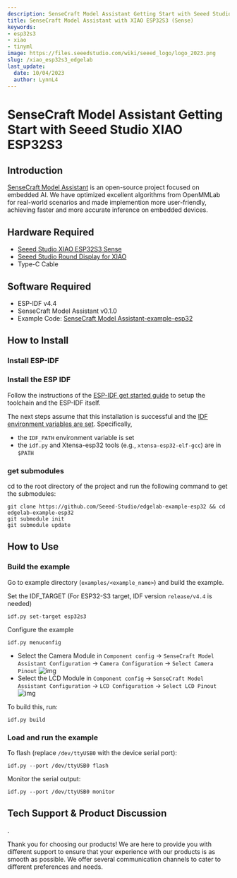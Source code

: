 ```yaml
---
description: SenseCraft Model Assistant Getting Start with Seeed Studio XIAO ESP32S3.
title: SenseCraft Model Assistant with XIAO ESP32S3 (Sense)
keywords:
- esp32s3
- xiao
- tinyml
image: https://files.seeedstudio.com/wiki/seeed_logo/logo_2023.png
slug: /xiao_esp32s3_edgelab
last_update:
  date: 10/04/2023
  author: LynnL4
---
```


# SenseCraft Model Assistant Getting Start with Seeed Studio XIAO ESP32S3

## Introduction
[SenseCraft Model Assistant](https://edgelab.readthedocs.io/en/latest/) is an open-source project focused on embedded AI. We have optimized excellent algorithms from OpenMMLab for real-world scenarios and made implemention more user-friendly, achieving faster and more accurate inference on embedded devices.

## Hardware Required
- [Seeed Studio XIAO ESP32S3 Sense](https://www.seeedstudio.com/XIAO-ESP32S3-Sense-p-5639.html)
- [Seeed Studio Round Display for XIAO](https://www.seeedstudio.com/Seeed-Studio-Round-Display-for-XIAO-p-5638.html)
- Type-C Cable

## Software Required
- ESP-IDF v4.4
- SenseCraft Model Assistant v0.1.0
- Example Code: [SenseCraft Model Assistant-example-esp32](https://github.com/Seeed-Studio/edgelab-example-esp32)

## How to Install 
### Install ESP-IDF

### Install the ESP IDF

Follow the instructions of the
[ESP-IDF get started guide](https://docs.espressif.com/projects/esp-idf/en/latest/get-started/index.html)
to setup the toolchain and the ESP-IDF itself.

The next steps assume that this installation is successful and the
[IDF environment variables are set](https://docs.espressif.com/projects/esp-idf/en/latest/get-started/index.html#step-4-set-up-the-environment-variables). Specifically,
* the `IDF_PATH` environment variable is set
* the `idf.py` and Xtensa-esp32 tools (e.g., `xtensa-esp32-elf-gcc`) are in `$PATH`

### get submodules
cd to the root directory of the project and run the following command to get the submodules:

```
git clone https://github.com/Seeed-Studio/edgelab-example-esp32 && cd edgelab-example-esp32
git submodule init
git submodule update
```

## How to Use
### Build the example

Go to example directory (`examples/<example_name>`) and build the example.

Set the IDF_TARGET (For ESP32-S3 target, IDF version `release/v4.4` is needed)

```
idf.py set-target esp32s3
```

Configure the example

```
idf.py menuconfig
```

- Select the Camera Module in `Component config` -> `SenseCraft Model Assistant Configuration` -> `Camera Configuration` -> `Select Camera Pinout`
![img](https://raw.githubusercontent.com/Seeed-Studio/edgelab-example-esp32/main/docs/_static/esp32/images/esp32s3-xiao-camera.png)
- Select the LCD Module in `Component config` -> `SenseCraft Model Assistant Configuration` -> `LCD Configuration` -> `Select LCD Pinout`
![img](https://raw.githubusercontent.com/Seeed-Studio/edgelab-example-esp32/main/docs/_static/esp32/images/esp32s3-xiao-lcd.png)


To build this, run:

```
idf.py build
```


### Load and run the example

To flash (replace `/dev/ttyUSB0` with the device serial port):
```
idf.py --port /dev/ttyUSB0 flash
```

Monitor the serial output:
```
idf.py --port /dev/ttyUSB0 monitor
```


## Tech Support & Product Discussion

.

Thank you for choosing our products! We are here to provide you with different support to ensure that your experience with our products is as smooth as possible. We offer several communication channels to cater to different preferences and needs.

<div class="button_tech_support_container">
<a href="https://forum.seeedstudio.com/" class="button_forum"></a> 
<a href="https://www.seeedstudio.com/contacts" class="button_email"></a>
</div>

<div class="button_tech_support_container">
<a href="https://discord.gg/eWkprNDMU7" class="button_discord"></a> 
<a href="https://github.com/Seeed-Studio/wiki-documents/discussions/69" class="button_discussion"></a>
</div>


